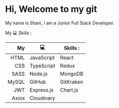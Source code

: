 # Hi, Welcome to my git
My name is Shani, I am a Junior Full Stack Developer.

My :computer: Skills :



|   My    |  :computer:  |  Skills :    |
|--------:|--------------|--------------|
|HTML     | JavaScript   | React        |
|CSS      | TypeScript   | Redux        |
|SASS     | Node.js      | MongoDB      |
|MySQL    | GitHub       | GitKraken    |
|JWT      | Express.js   | Chart.js     |
|Axios    | Cloudinary   |      